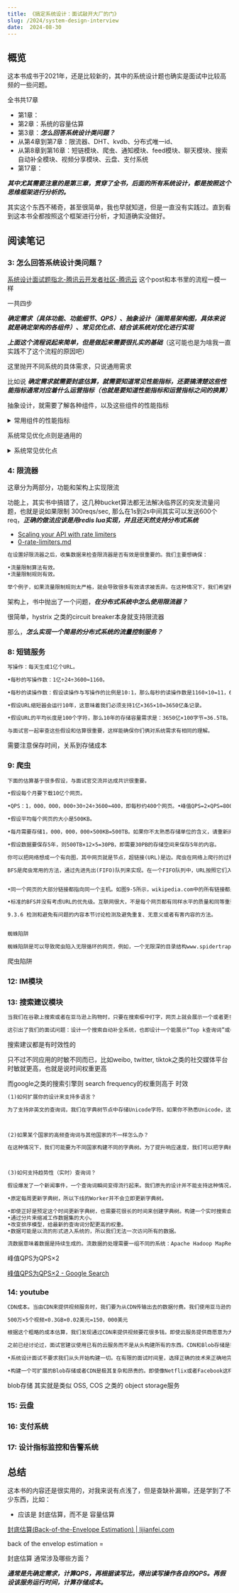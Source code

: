```yaml
---
title: 《搞定系统设计：面试敲开大厂的门》
slug: /2024/system-design-interview
date:  2024-08-30
---
```



## 概览

这本书成书于2021年，还是比较新的，其中的系统设计题也确实是面试中比较高频的一些问题。

全书共17章

- 第1章：
- 第2章：系统的容量估算
- 第3章：***怎么回答系统设计类问题？***
- 从第4章到第7章：限流器、DHT、kvdb、分布式唯一id、
- 从第8章到第16章：短链模块、爬虫、通知模块、feed模块、聊天模块、搜索自动补全模块、视频分享模块、云盘、支付系统
- 第17章：


***其中尤其需要注意的是第三章，贯穿了全书，后面的所有系统设计，都是按照这个思维框架进行分析的。***

其实这个东西不稀奇，甚至很简单，我也早就知道，但是一直没有实践过。直到看到这本书全都按照这个框架进行分析，才知道确实没做好。



## 阅读笔记


### 3: 怎么回答系统设计类问题？

[系统设计面试题指北-腾讯云开发者社区-腾讯云](https://cloud.tencent.com/developer/article/1745238) 这个post和本书里的流程一模一样


一共四步

***确定需求（具体功能、功能细节、QPS）、抽象设计（画简易架构图，具体来说就是确定架构的各组件）、常见优化点、结合该系统对优化进行实现***


***上面这个流程说起来简单，但是做起来需要很扎实的基础***（这可能也是为啥我一直实践不了这个流程的原因吧）

这里抛开不同系统的具体需求，只说通用需求

比如说 ***确定需求就需要封底估算，就需要知道常见性能指标，还要搞清楚这些性能指标通常对应着什么运营指标（也就是要知道性能指标和运营指标之间的换算）***

抽象设计，就需要了解各种组件，以及这些组件的性能指标


<details>
<summary>常用组件的性能指标</summary>

```markdown
然后我们需要了解一些常见的性能指标，这是我们需要记在脑子里的：

Nginx：能轻松的处理c100k问题，内存越大，能处理的并发量越高
Redis: https://redis.io/topics/benchmarks 表明，对于GET/SET来说，QPS 10-100k没啥大问题
MySQL: https://www.mysql.com/why-mysql/benchmarks/ 表明，对于只读，QPS 几百k没啥问题，对于写，MySQL 5.7 QPS 100k 几乎是上限
PG: https://www.percona.com/blog/2017/01/06/millions-queries-per-second-postgresql-and-mysql-peaceful-battle-at-modern-demanding-workloads/ 也是差不多
这些数据是不准确的，因为：

和怎么用关系很大
和硬件配置关系很大
但是我们心里还是要有个大概印象。
```

</details>

系统常见优化点则是通用的

<details>
<summary>系统常见优化点</summary>

```markdown
Step3:考虑系统目前需要优化的点
对系统进行抽象设计之后，你需要思考当前抽象的系统设计有哪些需要优化的点，比如说：

当前系统部署在一台机器够吗？是否需要部署在多台机器然后进行负载均衡呢？
数据库处理速度能否支撑业务需求？是否需要给指定字段加索引？是否需要读写分离？是否需要缓存？
数据量是否大到需要分库分表？
是否存在安全隐患？
系统是否需要分布式文件系统？
......

```

</details>








### 4: 限流器

这章分为两部分，功能和架构上实现限流

功能上，其实书中搞错了，这几种bucket算法都无法解决临界区的突发流量问题，也就是说如果限制 300reqs/sec, 那么在1s到2s中间其实可以发送600个req，***正确的做法应该是用redis lua实现，并且还天然支持分布式系统***



- [Scaling your API with rate limiters](https://stripe.com/blog/rate-limiters)
- [0-rate-limiters.md](https://gist.github.com/ptarjan/e38f45f2dfe601419ca3af937fff574d)


```markdown
在设置好限流器之后，收集数据来检查限流器是否有效是很重要的。我们主要想确保：

•流量限制算法有效。
•流量限制规则有效。

举个例子，如果流量限制规则太严格，就会导致很多有效请求被丢弃。在这种情况下，我们希望稍微放宽限制。另一个例子是，我们发现，在限时促销这种流量激增的场景下，限流器变得无效了。因此，可能需要换一种流量限制算法来应对突发的流量。这时候，代币桶就是一个合适的替代算法。
```




架构上，书中抛出了一个问题，***在分布式系统中怎么使用限流器？***

很简单，hystrix 之类的circuit breaker本身就支持限流器

那么，***怎么实现一个简易的分布式系统的流量控制服务？***





### 8: 短链服务


```markdown
写操作：每天生成1亿个URL。

•每秒的写操作数：1亿÷24÷3600≈1160。

•每秒的读操作数：假设读操作与写操作的比例是10∶1，那么每秒的读操作数是1160×10=11，600。

•假设URL缩短器会运行10年，这意味着我们必须支持1亿×365×10=3650亿条记录。

•假设URL的平均长度是100个字符，那么10年的存储容量需求是：3650亿×100字节≈36.5TB。

与面试官一起审查这些假设和估算很重要，这样能确保你们俩对系统需求有相同的理解。
```

需要注意保存时间，关系到存储成本


### 9: 爬虫

```markdown
下面的估算基于很多假设，与面试官交流并达成共识很重要。

•假设每个月要下载10亿个网页。

•QPS：1，000，000，000÷30÷24÷3600≈400，即每秒约400个网页。•峰值QPS=2×QPS=800。

•假设平均每个网页的大小是500KB。

•每月需要存储1，000，000，000×500KB=500TB。如果你不太熟悉存储单位的含义，请重新阅读第2章的2.1节。

•假设数据要保存5年，则500TB×12×5=30PB，即需要30PB的存储空间来保存5年的内容。
```


```markdown
你可以把网络想成一个有向图，其中网页就是节点，超链接(URL)是边。爬虫在网络上爬行的过程可以看作是从一个网页到其他网页的有向图遍历。常见的两种图遍历算法是DFS和BFS。但是，因为DFS的深你可以把网络想成一个有向图，其中网页就是节点，超链接(URL)是边。爬虫在网络上爬行的过程可以看作是从一个网页到其他网页的有向图遍历。常见的两种图遍历算法是DFS和BFS。但是，因为DFS的深度可能非常深，所以它通常不是一个好的选择。

BFS是爬虫常用的方法，通过先进先出(FIFO)队列来实现。在一个FIFO队列中，URL按照它们入列的顺序出列。尽管如此，这种实现方式还有以下两个问题。


•同一个网页的大部分链接都指向同一个主机。如图9-5所示，wikipedia.com中的所有链接都是内部链接，这使得爬虫忙于处理来自同一个主机(wikipedia.com)的URL。当爬虫尝试并行下载网页时，维基百科的服务器会被大量请求“淹没”​。这样做被认为是“不礼貌”的。

•标准的BFS并没有考虑URL的优先级。互联网很大，不是每个网页都有同样水平的质量和同等重要性。因此，我们可能想要基于网页的排名、网络流量、更新频率等对URL进行排序，以便优先处理某些网页。

```

```markdown
9.3.6 检测和避免有问题的内容本节讨论检测及避免重复、无意义或者有害内容的方法。


蜘蛛陷阱

蜘蛛陷阱是可以导致爬虫陷入无限循环的网页，例如，一个无限深的目录结构www.spidertrapexample.com/foo/bar/foo/bar/foo/bar/…。可以通过设置最大URL长度来避免这样的蜘蛛陷阱。尽管如此，并不存在检测蜘蛛陷阱的通用解决方案。含有蜘蛛陷阱的网站是容易识别的，因为在这种网站上网页的数量异常多。但是很难开发出一个自动算法来躲避蜘蛛陷阱。不过，用户可以手动验证和识别蜘蛛陷阱，然后要么在爬取时排除这些网站，要么应用一些定制的URL过滤器。
```

爬虫陷阱



### 12: IM模块





### 13: 搜索建议模块

```markdown
当我们在谷歌上搜索或者在亚马逊上购物时，只要在搜索框中打字，网页上就会展示一个或者更多的与搜索词匹配的结果。这个功能叫作自动补全(Autocomplete)、提前输入(Typeahead)、边输边搜(Search-as-you-type)或者增量搜索(Incremental Search)

这引出了我们的面试问题：设计一个搜索自动补全系统，也即设计一个能展示“Top k查询词”或者“k个最常被搜索的查询词”的系统。
```

搜索建议都是有时效性的

只不过不同应用的时敏不同而已，比如weibo, twitter, tiktok之类的社交媒体平台时敏就更高，也就是说时间权重更高

而google之类的搜索引擎则 search frequency的权重则高于 时效



```markdown
(1)如何扩展你的设计来支持多语言？

为了支持非英文的查询词，我们在字典树节点中存储Unicode字符。如果你不熟悉Unicode，这里介绍一下它的定义：​“一个涵盖世界上所有书写系统的所有字符的编码标准，无论是现代还是古代的书写系统。​”欲了解更多的内容，请访问Unicode的官网。



(2)如果某个国家的高频查询词与其他国家的不一样怎么办？

在这种情况下，我们可能要为不同国家构建不同的字典树。为了提升响应速度，我们可以把字典树存储在CDN中。



(3)如何支持趋势性（实时）查询词？

假设爆发了一个新闻事件，一个查询词瞬间变得流行起来。我们原先的设计并不能支持这种情况，这是因为：

•原定每周更新字典树，所以下线的Worker并不会立即更新字典树。

•即使正好是预定这个时间更新字典树，也需要花很长的时间来创建字典树。构建一个实时搜索自动补全系统是很复杂的，它不在本书的讨论范围内，这里我们只会提供一些思路：
•通过分片来缩减工作数据集的大小。
•改变排序模型，给最新的查询词分配更高的权重。
•数据可能是以流的形式进入系统的，所以我们无法一次访问所有的数据。

流数据意味着数据是持续生成的。流数据的处理需要一组不同的系统：Apache Hadoop MapReduce、Apache Spark Streaming、Apache Storm、Apache Kafka等。所有这些话题都涉及特定的领域知识，因此这里不会讨论它们的细节。
```

峰值QPS为QPS×2


[峰值QPS为QPS×2 - Google Search](https://www.google.com/search?q=%E5%B3%B0%E5%80%BCQPS%E4%B8%BAQPS%C3%972)









### 14: youtube

```markdown
CDN成本。当由CDN来提供视频服务时，我们要为从CDN传输出去的数据付费。我们使用亚马逊的CDN CloudFront来进行成本估算，图14-1列出了数据传输到互联网的按需收费价格（每GB的价格，单位为美元）​。假设100%的流量都来自美国，平均每GB的价格是0.02美元。为了简单起见，我们只计算视频流服务的成本。

500万×5个视频×0.3GB×0.02美元=150，000美元

根据这个粗略的成本估算，我们发现通过CDN来提供视频要花很多钱。即使云服务提供商愿意为大客户降低CDN成本，但这个费用还是很高。我们会在14.3节中谈论降低CDN成本的办法。
```


```markdown
之前已经讨论过，面试官建议使用已有的云服务而不是从头构建所有的东西。CDN和Blob存储是我们将会用到的云服务。有些读者可能会问，为什么不自己构建所有服务呢？原因如下：

•系统设计面试不要求我们从头开始构建一切。在有限的面试时间里，选择正确的技术来正确地完成工作比详细解释技术的原理更重要。举个例子，对于面试来说，提到用Blob存储来存储源视频就足够了。要是谈论Blob存储的详细设计可能就有点画蛇添足了。

•构建一个可扩展的Blob存储或者CDN是极其复杂和昂贵的。即使像Netflix或者Facebook这样的大公司也没有自己构建所有的东西。Netflix使用了亚马逊的云服务，Facebook使用Akamai的CDN。
```

blob存储 其实就是类似 OSS, COS 之类的 object storage服务




### 15: 云盘

### 16: 支付系统



### 17: 设计指标监控和告警系统










## 总结

这本书的内容还是很实用的，对我来说有点浅了，但是查缺补漏嘛，还是学到了不少东西，比如：

- 应该是 封底估算，而不是 容量估算

[封底估算(Back-of-the-Envelope Estimation) | lijianfei.com](https://lijianfei.com/post/feng-di-gu-suan-back-of-the-envelope-estimation/#:~:text=Back%2Dof%2Dthe%2Denvelope%20estimation%EF%BC%8C%E4%B8%AD%E6%96%87%E7%BF%BB%E8%AF%91%E4%B8%BA,%E4%BC%B0%E8%AE%A1%E4%B8%80%E4%B8%AA%E9%97%AE%E9%A2%98%E7%9A%84%E8%A7%A3%E3%80%82)

back of the envelop estimation =


封底估算 通常涉及哪些方面？

***通常是先确定需求，计算QPS，再根据读写比，得出读写操作各自的QPS。再假设该服务运行时间，计算存储成本。***






